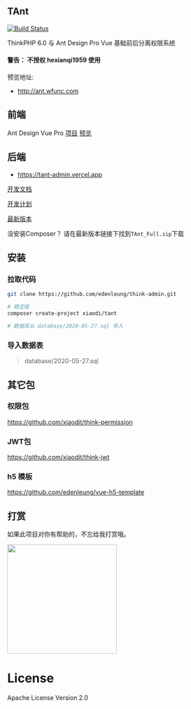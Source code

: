 ## TAnt

[![Build Status](https://travis-ci.org/edenleung/think-admin.svg?branch=6.0)](https://travis-ci.org/edenleung/think-admin)

ThinkPHP 6.0 与 Ant Design Pro Vue 基础前后分离权限系统

#### 警告： 不授权 hexianqi1959 使用

预览地址: 
 * http://ant.wfunc.com

## 前端 
Ant Design Vue Pro [项目](https://github.com/xiaodit/think-ant-vue) [预览](http://ant.wfunc.com)

## 后端

* https://tant-admin.vercel.app

[开发文档](http://muaawn.coding-pages.com)

[开发计划](https://github.com/edenleung/think-admin/projects/1)

[最新版本](https://github.com/edenleung/think-admin/releases/latest)

没安装Composer？ 请在最新版本链接下找到`TAnt_Full.zip`下载

## 安装
### 拉取代码
```bash
git clone https://github.com/edenleung/think-admin.git

# 稳定版
composer create-project xiaodi/tant

# 数据库从 database/2020-05-27.sql 导入
```

### 导入数据表
> database/2020-05-27.sql

## 其它包
### 权限包
https://github.com/xiaodit/think-permission

### JWT包
https://github.com/xiaodit/think-jwt

### h5 模板
https://github.com/edenleung/vue-h5-template

## 打赏
如果此项目对你有帮助的，不忘给我打赏哦。

<div>
    <img src="./static/author.png" width="250" />
</div>

# License
Apache License Version 2.0
